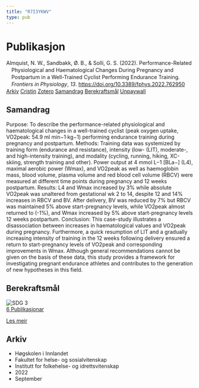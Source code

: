 ```yaml
---
title: "R7I3YKWV"
type: pub
---
```

<h1>Publikasjon</h1>
<article id="csl-bib-container-R7I3YKWV" class="csl-bib-container">
  <div class="csl-bib-body" style="line-height: 1.35; padding-left: 1em; text-indent:-1em;">
  <div class="csl-entry">Almquist, N. W., Sandbakk, &#xD8;. B., &amp; Solli, G. S. (2022). Performance-Related Physiological and Haematological Changes During Pregnancy and Postpartum in a Well-Trained Cyclist Performing Endurance Training. <i>Frontiers in Physiology</i>, <i>13</i>. <a href="https://doi.org/10.3389/fphys.2022.762950">https://doi.org/10.3389/fphys.2022.762950</a></div>
</div>
  <div class="csl-bib-buttons">
    <a href="#taxonomy-article-R7I3YKWV" class="csl-bib-button">Arkiv</a>
    <a href="https://app.cristin.no/results/show.jsf?id=2047867" alt="Cristin URL" class="csl-bib-button">Cristin</a>
    <a href="http://zotero.org/groups/5402882/items/R7I3YKWV" alt="Zotero URL" class="csl-bib-button">Zotero</a>
    <a href="#abstract-article-R7I3YKWV" class="csl-bib-button">Samandrag</a>
    <a href="#sdg-article-R7I3YKWV" class="csl-bib-button">Berekraftsmål</a>
    <a href="https://www.frontiersin.org/articles/10.3389/fphys.2022.762950/pdf" class="csl-bib-button">Unpaywall</a>
  </div>
  <div id="csl-bib-meta-container-R7I3YKWV"></div>
</article>
<div id="csl-bib-meta-R7I3YKWV" class="csl-bib-meta">
  <article id="abstract-article-R7I3YKWV" class="abstract-article">
    <h1>Samandrag</h1>
    Purpose: To describe the performance-related physiological and haematological changes in a well-trained cyclist (peak oxygen uptake, VO2peak: 54.9 ml min−1·kg−1) performing endurance training during pregnancy and postpartum. Methods: Training data was systemized by training form (endurance and resistance), intensity (low- (LIT), moderate-, and high-intensity training), and modality (cycling, running, hiking, XC-skiing, strength training and other). Power output at 4 mmol L−1 [BLa−] (L4), maximal aerobic power (Wmax), and VO2peak as well as haemoglobin mass, blood volume, plasma volume and red blood cell volume (RBCV) were measured at different time points during pregnancy and 12 weeks postpartum. Results: L4 and Wmax increased by 3% while absolute VO2peak was unaltered from gestational wk 2 to 14, despite 12 and 14% increases in RBCV and BV. After delivery, BV was reduced by 7% but RBCV was maintained 5% above start-pregnancy levels, while VO2peak almost returned to (-1%), and Wmax increased by 5% above start-pregnancy levels 12 weeks postpartum. Conclusion: This case-study illustrates a disassociation between increases in haematological values and VO2peak during pregnancy. Furthermore, a quick resumption of LIT and a gradually increasing intensity of training in the 12 weeks following delivery ensured a return to start-pregnancy levels of VO2peak and corresponding improvements in Wmax. Although general recommendations cannot be given on the basis of these data, this study provides a framework for investigating pregnant endurance athletes and contributes to the generation of new hypotheses in this field.
  </article>
  <article id="sdg-article-R7I3YKWV" class="sdg-article">
    <h1>Berekraftsmål</h1>
    <div class="sdg-container"><div id="sdg3" class="sdg"> <img src="{{< params subfolder >}}images/sdg/sdg03_no.png" class="image" alt="SDG 3"> <div class="sdg-overlay"> <a href="{{< params subfolder >}}no/archive/?sdg=3#archive" class="sdg-publication-count"><span>6</span> Publikasjonar</a> <p><a href="NA" class="sdg-read-more">Les meir</a></p> </div> </div></div>
  </article>
  <article id="taxonomy-article-R7I3YKWV" class="taxonomy-article">
    <h1>Arkiv</h1>
    <ul>
      <li>Høgskolen i Innlandet</li>
      <li>Fakultet for helse- og sosialvitenskap</li>
      <li>Institutt for folkehelse- og idrettsvitenskap</li>
      <li>2022</li>
      <li>September</li>
    </ul>
  </article>
</div>
